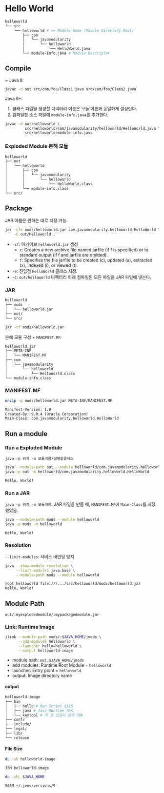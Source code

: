 # Hello World

```bash
helloworld
└── src
    └── helloworld # == Module Name (Module Directory Root)
        ├── com
        │   └── javamodularity
        │       └── helloworld
        │           └── HelloWorld.java
        └── module-info.java # Module Descriptor
```

## Compile

~ Java 8:

```bash
javac -d out src/com/foo/Class1.java src/com/foo/Class2.java
```

Java 9+:

1. 클래스 파일을 생성할 디렉터리 이름은 모듈 이름과 동일하게 설정한다.
2. 컴파일할 소스 파일에 `module-info.java`를 추가한다.

```bash
javac -d out/helloworld \
         src/helloworld/com/javamodularity/helloworld/HelloWorld.java \
         src/helloworld/module-info.java
```

### Exploded Module 분해 모듈

```bash
helloworld
├── out
│   └── helloworld
│       ├── com
│       │   └── javamodularity
│       │       └── helloworld
│       │           └── HelloWorld.class
│       └── module-info.class
└── src/
```

## Package

JAR 이름은 원하는 대로 지정 가능.

```bash
jar -cfe mods/helloworld.jar com.javamodularity.helloworld.HelloWorld \
    -C out/helloworld .
```

- `-cf`: 아카이브 `helloworld.jar` 생성
  - `c`: Creates a new archive file named jarfile (if f is specified) or to standard output (if f and jarfile are omitted).
  - `f`: Specifies the file jarfile to be created (c), updated (u), extracted (x), indexed (i), or viewed (t).
- `-e`: 진입점 `HelloWorld` 클래스 지정.
- `-C`: `out/helloworld` 디렉터리 아래 컴파일된 모든 파일을 JAR 파일에 넣는다.

### JAR

```bash
helloworld
├── mods
│   └── helloworld.jar
├── out/
└── src/
```

```bash
jar -tf mods/helloworld.jar
```

분해 모듈 구성 + `MANIFEST.MF`:

```bash
helloworld.jar
├── META-INF
│   └── MANIFEST.MF
├── com
│   └── javamodularity
│       └── helloworld
│           └── HelloWorld.class
└── module-info.class
```

### MANIFEST.MF

```bash
unzip -p mods/helloworld.jar META-INF/MANIFEST.MF
```

```txt
Manifest-Version: 1.0
Created-By: 9.0.4 (Oracle Corporation)
Main-Class: com.javamodularity.helloworld.HelloWorld
```

## Run a module

### Run a Exploded Module

`java -p 위치 -m 모듈이름/실행할클래스`

```bash
java --module-path out --module helloworld/com.javamodularity.helloworld.HelloWorld
java -p out -m helloworld/com.javamodularity.helloworld.HelloWorld
```

```bash
Hello, World!
```

### Run a JAR

`java -p 위치 -m 모듈이름`: JAR 파일을 만들 때, `MANIFEST.MF`에 `Main-Class`를 지정했었음.

```bash
java --module-path mods --module helloworld
java -p mods -m helloworld
```

```bash
Hello, World!
```

### Resolution

`--limit-modules`: 서비스 바인딩 방지

```bash
java --show-module-resolution \
     --limit-modules java.base \
     --module-path mods --module helloworld
```

```bash
root helloworld file:///.../src/helloworld/mods/helloworld.jar
Hello, World!
```

## Module Path

`out/:myexplodedmodule/:mypackagedmodule.jar`

### Link: Runtime Image

```bash
jlink --module-path mods/:$JAVA_HOME/jmods \
      --add-modules helloworld \
      --launcher hello=helloworld \
      --output helloworld-image
```

- module path: `out`, `$JAVA_HOME/jmods`
- add modules: Runtime Root Module = `helloworld`
- launcher: Entry point = `helloworld`
- output: Image directory name

#### output

```bash
helloworld-image
├── bin
│   ├── hello # Run Script 131B
│   ├── java # Java Runtime 70K
│   └── keytool # 키 및 인증서 관리 70K
├── conf/
├── include/
├── legal/
├── lib/
└── release
```

#### File Size

```bash
du -sh helloworld-image

35M helloworld-image
```

```bash
du -shL $JAVA_HOME

505M ~/.jenv/versions/9
```
